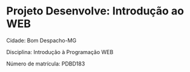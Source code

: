 # Projeto Desenvolve: Introdução ao WEB
Cidade: Bom Despacho-MG

Disciplina: Introdução à Programação WEB

Número de matrícula: PDBD183
